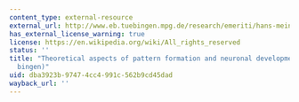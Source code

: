 ```yaml
---
content_type: external-resource
external_url: http://www.eb.tuebingen.mpg.de/research/emeriti/hans-meinhardt/home.html
has_external_license_warning: true
license: https://en.wikipedia.org/wiki/All_rights_reserved
status: ''
title: "Theoretical aspects of pattern formation and neuronal development (MPI T\xFC\
  bingen)"
uid: dba3923b-9747-4cc4-991c-562b9cd45dad
wayback_url: ''
---
```

